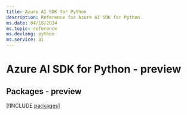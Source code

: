 ```yaml
---
title: Azure AI SDK for Python
description: Reference for Azure AI SDK for Python
ms.date: 04/18/2024
ms.topic: reference
ms.devlang: python
ms.service: ai
---
```

# Azure AI SDK for Python - preview
## Packages - preview
[!INCLUDE [packages](ai-index.md)]